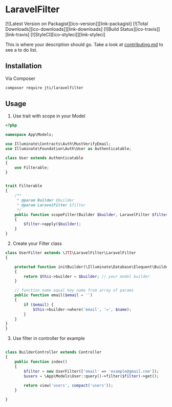 # LaravelFilter

[![Latest Version on Packagist][ico-version]][link-packagist]
[![Total Downloads][ico-downloads]][link-downloads]
[![Build Status][ico-travis]][link-travis]
[![StyleCI][ico-styleci]][link-styleci]

This is where your description should go. Take a look at [contributing.md](contributing.md) to see a to do list.

## Installation

Via Composer

```bash
composer require jti/laravelfilter
```

## Usage


1. Use trait with scope in your Model

```php
<?php

namespace App\Models;

use Illuminate\Contracts\Auth\MustVerifyEmail;
use Illuminate\Foundation\Auth\User as Authenticatable;

class User extends Authenticatable
{
    use Filterable;
}


trait Filterable
{
    /**
     * @param Builder $builder
     * @param LaravelFilter $filter
     */
    public function scopeFilter(Builder $builder, LaravelFilter $filter): void
    {
        $filter->apply($builder);
    }
}

```

2. Create your Filter class

```php
class UserFilter extends \JTI\LaravelFilter\LaravelFilter
{

    protected function initBuilder(\Illuminate\Database\Eloquent\Builder $builder): \Illuminate\Database\Eloquent\Builder
    {
        return $this->builder = $builder; // your model builder
    }

    // function name equal key name from array of params
    public function email($email = '')
    {
        if ($email) {
            $this->builder->where('email', '=', $name);
        }
    }
}
}
```

3. Use filter in controller for example

```php

class BuilderController extends Controller
{
    public function index()
    {
        $filter = new UserFilter(['email' => 'example@gmail.com']);
        $users = \App\Models\User::query()->filter($filter)->get();
        
        return view('users', compact('users'));
    }

}

```



